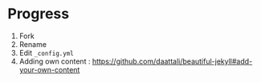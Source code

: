 # Progress

  1. Fork
  2. Rename
  3. Edit `_config.yml`
  4. Adding own content : https://github.com/daattali/beautiful-jekyll#add-your-own-content
